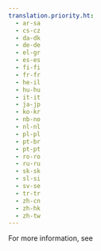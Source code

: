 ```yaml
---
translation.priority.ht: 
  - ar-sa
  - cs-cz
  - da-dk
  - de-de
  - el-gr
  - es-es
  - fi-fi
  - fr-fr
  - he-il
  - hu-hu
  - it-it
  - ja-jp
  - ko-kr
  - nb-no
  - nl-nl
  - pl-pl
  - pt-br
  - pt-pt
  - ro-ro
  - ru-ru
  - sk-sk
  - sl-si
  - sv-se
  - tr-tr
  - zh-cn
  - zh-hk
  - zh-tw
---
```

For more information, see